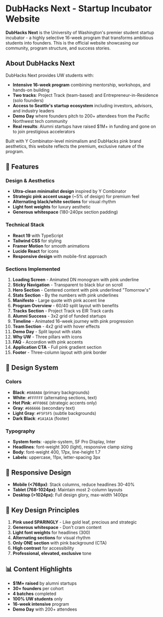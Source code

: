 # DubHacks Next - Startup Incubator Website

**DubHacks Next** is the University of Washington's premier student startup incubator - a highly selective 16-week program that transforms ambitious students into founders. This is the official website showcasing our community, program structure, and success stories.

## About DubHacks Next

DubHacks Next provides UW students with:
- **Intensive 16-week program** combining mentorship, workshops, and hands-on building
- **Two tracks**: Project Track (team-based) and Entrepreneur-in-Residence (solo founders)
- **Access to Seattle's startup ecosystem** including investors, advisors, and industry leaders
- **Demo Day** where founders pitch to 200+ attendees from the Pacific Northwest tech community
- **Real results**: Alumni startups have raised $1M+ in funding and gone on to join prestigious accelerators

Built with Y Combinator-level minimalism and DubHacks pink brand aesthetics, this website reflects the premium, exclusive nature of the program.

## 🚀 Features

### Design & Aesthetics
- **Ultra-clean minimalist design** inspired by Y Combinator
- **Strategic pink accent usage** (~5% of design) for premium feel
- **Alternating black/white sections** for visual rhythm
- **Light font weights** for luxury aesthetic
- **Generous whitespace** (180-240px section padding)

### Technical Stack
- **React 19** with TypeScript
- **Tailwind CSS** for styling
- **Framer Motion** for smooth animations
- **Lucide React** for icons
- **Responsive design** with mobile-first approach

### Sections Implemented

1. **Loading Screen** - Animated DN monogram with pink underline
2. **Sticky Navigation** - Transparent to black blur on scroll
3. **Hero Section** - Centered content with pink underlined "Tomorrow's"
4. **Stats Section** - By the numbers with pink underlines
5. **Manifesto** - Large quote with pink accent line
6. **Program Overview** - 60/40 split layout with benefits
7. **Tracks Section** - Project Track vs EIR Track cards
8. **Alumni Success** - 3x2 grid of funded startups
9. **Timeline** - Animated 16-week journey with pink progression
10. **Team Section** - 4x2 grid with hover effects
11. **Demo Day** - Split layout with stats
12. **Why UW** - Three pillars with icons
13. **FAQ** - Accordion with pink accents
14. **Application CTA** - Full pink gradient section
15. **Footer** - Three-column layout with pink border

## 🎨 Design System

### Colors
- **Black**: `#0A0A0A` (primary backgrounds)
- **White**: `#FFFFFF` (alternating sections, text)
- **Hot Pink**: `#FF006E` (strategic accents only)
- **Gray**: `#666666` (secondary text)
- **Light Gray**: `#F5F5F5` (subtle backgrounds)
- **Dark Black**: `#1A1A1A` (footer)

### Typography
- **System fonts**: -apple-system, SF Pro Display, Inter
- **Headlines**: font-weight 300 (light), responsive clamp sizing
- **Body**: font-weight 400, 17px, line-height 1.7
- **Labels**: uppercase, 11px, letter-spacing 3px

## 📱 Responsive Design

- **Mobile (<768px)**: Stack columns, reduce headlines 30-40%
- **Tablet (768-1024px)**: Maintain most 2-column layouts
- **Desktop (>1024px)**: Full design glory, max-width 1400px

## 🎯 Key Design Principles

1. **Pink used SPARINGLY** - Like gold leaf, precious and strategic
2. **Generous whitespace** - Don't cram content
3. **Light font weights** for headlines (300)
4. **Alternating sections** for visual rhythm
5. **Only ONE section** with pink background (CTA)
6. **High contrast** for accessibility
7. **Professional, elevated, exclusive** tone

## 📊 Content Highlights

- **$1M+ raised** by alumni startups
- **30+ founders** per cohort
- **4 batches** completed
- **100% UW students** only
- **16-week intensive** program
- **Demo Day** with 200+ attendees
